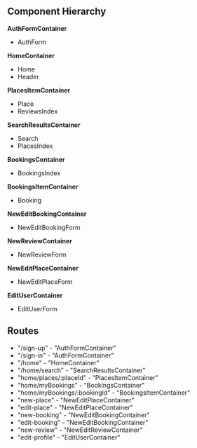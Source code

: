 ## Component Hierarchy

**AuthFormContainer**
  - AuthForm

**HomeContainer**
  - Home
  - Header

**PlacesItemContainer**
  - Place
  - ReviewsIndex

**SearchResultsContainer**
  - Search
  - PlacesIndex

**BookingsContainer**
  - BookingsIndex

**BookingsItemContainer**
  - Booking

**NewEditBookingContainer**
  - NewEditBookingForm

**NewReviewContainer**
  - NewReviewForm

**NewEditPlaceContainer**
  - NewEditPlaceForm

**EditUserContainer**
  - EditUserForm

## Routes  
- "/sign-up" - "AuthFormContainer"
- "/sign-in" - "AuthFormContainer"
- "/home" - "HomeContainer"
- "/home/search" - "SearchResultsContainer"
- "home/places/:placeId" - "PlacesItemContainer"
- "home/myBookings" - "BookingsContainer"
- "home/myBookings/:bookingId" - "BookingsItemContainer"
- "new-place" - "NewEditPlaceContainer"
- "edit-place" - "NewEditPlaceContainer"
- "new-booking" - "NewEditBookingContainer"
- "edit-booking" - "NewEditBookingContainer"
- "new-review" - "NewEditReviewContainer"
- "edit-profile" - "EditUserContainer"
